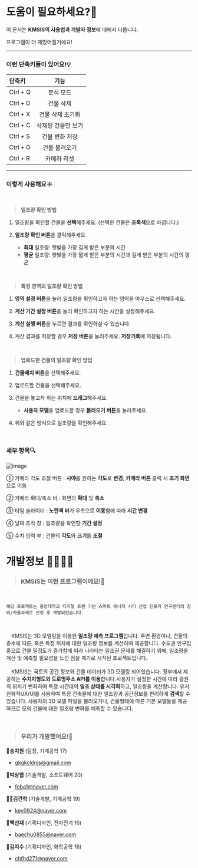 # 도움이 필요하세요?🧐

이 문서는 **KMSIS의 사용법과 개발자 정보**에 대해서 다룹니다.
<p>프로그램이 더 재밌어질거에요!</p>

---

### 이런 단축키들이 있어요!💡
|단축키|기능|
|:---|:---:|
|Ctrl + Q|분석 모드|
|Ctrl + D|건물 삭제|
|Ctrl + X|건물 삭제 초기화|
|Ctrl + C|삭제된 건물만 보기|
|Ctrl + S|건물 변화 저장|
|Ctrl + O|건물 불러오기| 
|Ctrl + R|카메라 리셋|

---

### 이렇게 사용해요☀️

  <br>

>  **일조량 확인 방법**

1.	일조량을 확인할 건물을 **선택**해주세요. (선택한 건물은 **초록색**으로 바뀝니다.)

2.	**일조량 확인 버튼**을 클릭해주세요.
  
    + **최대** 일조량: 햇빛을 가장 길게 받은 부분의 시간
    + **평균** 일조량: 햇빛을 가장 짧게 받은 부분의 시간과 길게 받은 부분의 시간의 평균

<br>

> **특정 영역의 일조량 확인 방법**

1.	**영역 설정 버튼**을 눌러 일조량을 확인하고자 하는 영역을 마우스로 선택해주세요.

2.	**계산 기간 설정 버튼**을 눌러 확인하고자 하는 시간을 설정해주세요.

3.	**계산 실행 버튼**을 누르면 결과를 확인하실 수 있습니다.

4.	계산 결과를 저장할 경우 **저장 버튼**을 눌러주세요. **저장기록**에 저장됩니다.

<br>

> **업로드한 건물의 일조량 확인 방법**

1.	**건물배치 버튼**을 선택해주세요.

2.	업로드할 건물을 선택해주세요.

3.	건물을 놓고자 하는 위치에 **드래그**해주세요.
   
      + **사용자 모델**을 업로드할 경우 **불러오기 버튼**을 눌러주세요.

4.	위와 같은 방식으로 일조량을 확인해주세요.

<br>

### 세부 항목🔍

![image](https://user-images.githubusercontent.com/93697773/142591319-ae54603b-c24a-4d4d-83c9-0c39fd783c59.png)

① 카메라 각도 조절 버튼 : **시야**를 원하는 **각도**로 **변경**, **카메라 버튼** 클릭 시 **초기 화면**으로 이동

② 카메라 확대/축소 바 : 화면의 **확대** 및 **축소**

③ 타임 슬라이더 : **노란색 바**가 우측으로 **이동**함에 따라 **시간 변경**

④ 날짜 조작 창 : 일조량을 확인할 **기간 설정**

⑤ 수치 입력 부 : 건물의 **각도**와 **크기**를 **조절**

# 개발정보 👨‍👨‍👧‍👧

> ### KMSIS는 이런 프로그램이에요!🙌

<br>

```
해당 프로젝트는 중앙대학교 디지털 트윈 기반 스마트 에너지 시티 산업 인프라 연구센터의 창의/자율과제로 선정 후 개발되었습니다.
```

<br>

　KMSIS는 3D 모델링을 이용한 **일조량 예측 프로그램**입니다. 주변 환경이나, 건물의 층수에 따른, 혹은 특정 위치에 대한 일조량 정보를 계산하여 제공합니다. 수도권 인구집중으로 건물 밀집도가 증가함에 따라 나라타는 일조권 문제를 해결하기 위해, 일조량을 계산 및 예측할 필요성을 느낀 점을 계기로 시작된 프로젝트입니다.
<br><br>
　KMSIS는 국토의 공간 정보와 건물 데이터가 3D 모델링 되어있습니다. 정부에서 제공하는 **수치지형도와 도로명주소 API를 이용**합니다.사용자가 설정한 시간에 따라 광원의 위치가 변화하여 특정 시간대의 **일조 상태를 시각화**하고, 일조량을 계산합니다. 유저 친화적UX/UI를 사용하여 특정 건축물에 대한 일조량과 공간정보를 편리하게 **검색**할 수 있습니다. 사용자의 3D 모델 파일을 불러오거나, 건물형태에 따른 기본 모델들을 제공하므로 모의 건물에 대한 일조량 변화를 예측할 수 있습니다.
 
 <br>
 
> ### 우리가 개발했어요!🙈

🐶**송치원** (팀장, 기계공학 17)
- gkgkcldnjs@gmail.com

🦉**박상엽** (기술개발, 소프트웨어 20)
- foba1@naver.com

💂‍♂️**김건학** (기술개발, 기계공학 19)
- kev0924@naver.com

🙈**백선재** (기획디자인, 전자전기 16)
- baechu0855@naver.com

🐹**김지수** (기획디자인, 화학공학 16)
- chfhd271@naver.com
